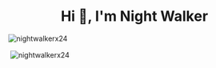 <h1 align="center">Hi 👋, I'm Night Walker</h1>
<p align="left"> <img src="https://komarev.com/ghpvc/?username=nightwalkerx24&label=Profile%20views&color=0e75b6&style=flat" alt="nightwalkerx24" /> </p>


<p>&nbsp;<img align="center" src="https://github-readme-stats.vercel.app/api?username=nightwalkerx24&show_icons=true&locale=en" alt="nightwalkerx24" /></p>

